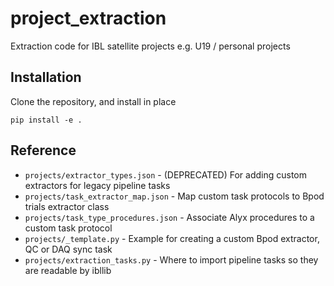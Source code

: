 # project_extraction
Extraction code for IBL satellite projects e.g. U19 / personal projects

## Installation
Clone the repository, and install in place
```
pip install -e .
```

## Reference

- `projects/extractor_types.json` - (DEPRECATED) For adding custom extractors for legacy pipeline tasks
- `projects/task_extractor_map.json` - Map custom task protocols to Bpod trials extractor class
- `projects/task_type_procedures.json` - Associate Alyx procedures to a custom task protocol
- `projects/_template.py` - Example for creating a custom Bpod extractor, QC or DAQ sync task
- `projects/extraction_tasks.py` - Where to import pipeline tasks so they are readable by ibllib
